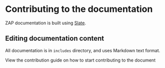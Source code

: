 # Contributing to the documentation

ZAP documentation is built using [Slate](https://github.com/tripit/slate).


## Editing documentation content

All documentation is in `includes` directory, and uses Markdown text format.

View the contribution guide on how to start contributing to the document
